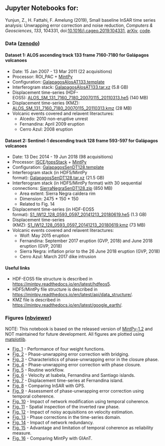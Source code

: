 ## Jupyter Notebooks for: ##

Yunjun, Z., H. Fattahi, F. Amelung (2019), Small baseline InSAR time series analysis: Unwrapping error correction and noise reduction, _Computers & Geosciences_, _133_, 104331, doi:[10.1016/j.cageo.2019.104331](https://doi.org/10.1016/j.cageo.2019.104331), [arXiv](https://doi.org/10.31223/osf.io/9sz6m), [code](https://github.com/insarlab/MintPy).

### Data ([zenodo](https://doi.org/10.5281/zenodo.4743058)) ###

#### Dataset 1: ALOS ascending track 133 frame 7160-7180 for Galápagos volcanoes ####

+ Date: 15 Jan 2007 - 13 Mar 2011 (22 acquisitions)
+ Processor: ROI_PAC + [MintPy](https://github.com/insarlab/MintPy)
+ Configuration: [GalapagosAlosAT133.template](./configs/GalapagosAlosAT133.template)
+ Interferogram stack: [GalapagosAlosAT133.tar.xz](https://zenodo.org/record/3464191/files/GalapagosAlosAT133.tar.xz) (5.8 GB)
+ Displacement time-series (HDF-EOS5): [ALOS_SM_131_7160_7180_20070115_20110313.he5](https://zenodo.org/record/3464191/files/ALOS_SM_131_7160_7180_20070115_20110313.he5) (140 MB)
+ Displacement time-series (KMZ): [ALOS_SM_131_7160_7180_20070115_20110313.kmz](https://zenodo.org/record/3464191/files/ALOS_SM_131_7160_7180_20070115_20110313.kmz) (28 MB)
+ Volcanic events covered and relavent literactures:
   - Alcedo: 2010 non-eruptive unrest
   - Fernandina: April 2009 eruption
   - Cerro Azul: 2008 eruption

#### Dataset 2: Sentinel-1 descending track 128 frame 593-597 for Galápagos volcanoes ####

+ Date: 13 Dec 2014 - 19 Jun 2018 (98 acquisitions)
+ Processor: [ISCE](https://github.com/isce-framework/isce2)/[topsStack](https://github.com/isce-framework/isce2/blob/main/contrib/stack/topsStack/README.md) + [MintPy](https://github.com/insarlab/MintPy)
+ Configuration: [GalapagosSenDT128.template](./configs/GalapagosSenDT128.template)
+ Interferogram stack (in HDF5/MintPy format): [GalapagosSenDT128.tar.xz](https://zenodo.org/record/3464191/files/GalapagosSenDT128.tar.xz) (21.5 GB)
+ Interferogram stack (in HDF5/MintPy format) with 30 sequential connections: [SierraNegraSenDT128.zip](https://zenodo.org/record/4743058/files/SierraNegraSenDT128.zip) (850 MB)
  - Area extent: Sierra Negra caldera rim
  - Dimension: 2475 * 150 * 150
  - Related to Fig. 14
+ Displacement time-series (in HDF-EOS5 format): [S1_IW12_128_0593_0597_20141213_20180619.he5](https://zenodo.org/record/3464191/files/S1_IW12_128_0593_0597_20141213_20180619.he5) (1.3 GB)
+ Displacement time-series (KMZ): [S1_IW12_128_0593_0597_20141213_20180619.kmz](https://zenodo.org/record/3464191/files/S1_IW12_128_0593_0597_20141213_20180619.kmz) (73 MB)
+ Volcanic events covered and relavent literactures:
   - Wolf: May 2015 eruption
   - Fernandina: September 2017 eruption (GVP, 2018) and June 2018 eruption (GVP, 2018)
   - Sierra Negra: inflation prior to the 26 June 2018 eruption (GVP, 2018)
   - Cerro Azul: March 2017 dike intrusion

#### Useful links ####

+ HDF-EOS5 file structure is described in https://mintpy.readthedocs.io/en/latest/hdfeos5.
+ HDF5/MintPy file structure is described in https://mintpy.readthedocs.io/en/latest/api/data_structure/.
+ KMZ file is described in https://mintpy.readthedocs.io/en/latest/google_earth/.

### Figures ([nbviewer](https://nbviewer.jupyter.org/github/geodesymiami/Yunjun_et_al-2019-MintPy/tree/master/)) ###

NOTE: This notebook is based on the released version of [MintPy-1.2](https://github.com/insarlab/MintPy/releases/tag/v1.2.0) and NOT maintained for future development. All figures are plotted using [matplotlib](https://matplotlib.org/).

+ [Fig. 1](https://nbviewer.jupyter.org/github/geodesymiami/Yunjun_et_al-2019-MintPy/blob/main/notebooks/Fig_01_S02_S12_S13_sim_weightFunc.ipynb) - Performance of four weight functions.
+ [Fig. 2](https://nbviewer.jupyter.org/github/geodesymiami/Yunjun_et_al-2019-MintPy/blob/main/notebooks/Fig_02_S03_sim_bridging.ipynb) - Phase-unwrapping error correction with bridging.
+ [Fig. 3](https://nbviewer.jupyter.org/github/geodesymiami/Yunjun_et_al-2019-MintPy/blob/main/notebooks/Fig_03_closurePhase_stat.ipynb) - Characteristics of phase-unwrapping error in the closure phase.
+ [Fig. 4](https://nbviewer.jupyter.org/github/geodesymiami/Yunjun_et_al-2019-MintPy/blob/main/notebooks/Fig_04_sim_phaseClosure.ipynb) - Phase-unwrapping error correction with phase closure.
+ [Fig. 5](https://nbviewer.jupyter.org/github/insarlab/MintPy-tutorial/blob/main/docs/smallbaselineApp_workflow.png) - Routine workflow.
+ [Fig. 6](https://nbviewer.jupyter.org/github/geodesymiami/Yunjun_et_al-2019-MintPy/blob/main/notebooks/Fig_06_velocity_GalapagosSenDT128.ipynb) - Velocity at Isabela, Fernandina and Santiago islands.
+ [Fig. 7](https://nbviewer.jupyter.org/github/geodesymiami/Yunjun_et_al-2019-MintPy/blob/main/notebooks/Fig_07_timeseries_FernandinaSenDT128.ipynb) - Displacement time-series at Fernandina island.
+ [Fig. 8](https://nbviewer.jupyter.org/github/geodesymiami/Yunjun_et_al-2019-MintPy/blob/main/notebooks/Fig_08_S06_InSAR_vs_GPS.ipynb) - Comparing InSAR with GPS.
+ [Fig. 9](https://nbviewer.jupyter.org/github/geodesymiami/Yunjun_et_al-2019-MintPy/blob/main/notebooks/Fig_09_unwrapError_GalapagosSenDT128.ipynb) - Assessment of phase-unwrapping error correction using temporal coherence.
+ [Fig. 10](https://nbviewer.jupyter.org/github/geodesymiami/Yunjun_et_al-2019-MintPy/blob/main/notebooks/Fig_10_cohNetModify_tempCoh.ipynb) - Impact of network modification using temporal coherence.
+ [Fig. 11](https://nbviewer.jupyter.org/github/geodesymiami/Yunjun_et_al-2019-MintPy/blob/main/notebooks/Fig_11_netInv_decorNoiseFilter.ipynb) - Spatial inspection of the inverted raw phase.
+ [Fig. 12](https://nbviewer.jupyter.org/github/geodesymiami/Yunjun_et_al-2019-MintPy/blob/main/notebooks/Fig_12_S07_noisyAcquisition_residualPhase.ipynb) - Impact of noisy acquisitions on velocity estimation.
+ [Fig. 13](https://nbviewer.jupyter.org/github/geodesymiami/Yunjun_et_al-2019-MintPy/blob/main/notebooks/Fig_13_phaseCorrection_timeseries.ipynb) - Phase corrections in the time-series domain.
+ [Fig. 14](https://nbviewer.jupyter.org/github/geodesymiami/Yunjun_et_al-2019-MintPy/blob/main/notebooks/Fig_14_S08_network_redundancy.ipynb) - Impact of network redundancy.
+ [Fig. 15](https://nbviewer.jupyter.org/github/geodesymiami/Yunjun_et_al-2019-MintPy/blob/main/notebooks/Fig_15_tempCoh_limits.ipynb) - Advantage and limitation of temporal coherence as reliability measure.
+ [Fig. 16](https://nbviewer.jupyter.org/github/geodesymiami/Yunjun_et_al-2019-MintPy/blob/main/notebooks/Fig_16_S09_MintPy_vs_GIAnT.ipynb) - Comparing MintPy with GIAnT.
